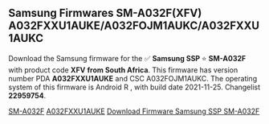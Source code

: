 <h2>Samsung Firmwares SM-A032F(XFV) A032FXXU1AUKE/A032FOJM1AUKC/A032FXXU1AUKC</h2>
Download the Samsung firmware for the ✅ <strong>Samsung SSP </strong> ⭐ <strong>SM-A032F</strong> with product code <strong>XFV</strong> <strong> from South Africa</strong>. This firmware has version number PDA <strong>A032FXXU1AUKE</strong> and CSC A032FOJM1AUKC. The operating system of this firmware is Android R , with build date 2021-11-25. Changelist <strong>22959754</strong>.


[SM-A032F](https://samfirm.shop/samsung/model/SM-A032F)
[A032FXXU1AUKE](https://samfirm.shop/samsung/pda/A032FXXU1AUKE)
[Download Firmware Samsung SSP SM-A032F](https://samfirm.shop/samsung/firmware/478024)
